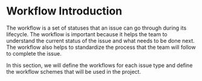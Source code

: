 # Workflow Introduction

The workflow is a set of statuses that an issue can go through during its lifecycle. The workflow is important because it helps the team to understand the current status of the issue and what needs to be done next. The workflow also helps to standardize the process that the team will follow to complete the issue.

In this section, we will define the workflows for each issue type and define the workflow schemes that will be used in the project.
